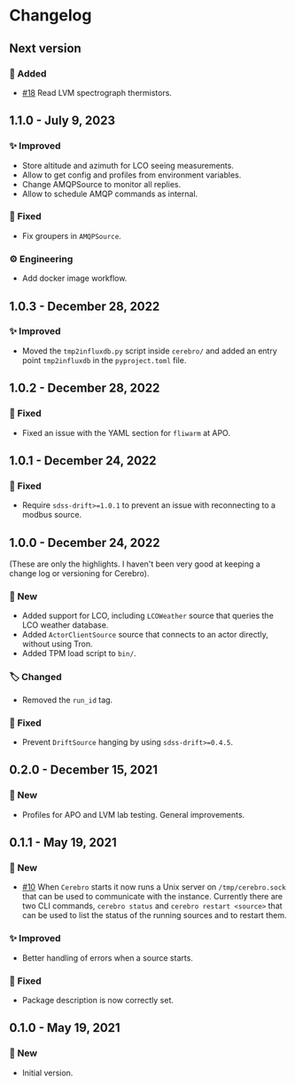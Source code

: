 # Changelog

## Next version

### 🚀 Added

* [#18](https://github.com/sdss/cerebro/pull/18) Read LVM spectrograph thermistors.


## 1.1.0 - July 9, 2023

### ✨ Improved

* Store altitude and azimuth for LCO seeing measurements.
* Allow to get config and profiles from environment variables.
* Change AMQPSource to monitor all replies.
* Allow to schedule AMQP commands as internal.

### 🔧 Fixed

* Fix groupers in `AMQPSource`.

### ⚙️ Engineering

* Add docker image workflow.


## 1.0.3 - December 28, 2022

### ✨ Improved

* Moved the `tmp2influxdb.py` script inside `cerebro/` and added an entry point `tmp2influxdb` in the `pyproject.toml` file.


## 1.0.2 - December 28, 2022

### 🔧 Fixed

* Fixed an issue with the YAML section for `fliwarm` at APO.


## 1.0.1 - December 24, 2022

### 🔧 Fixed

* Require `sdss-drift>=1.0.1` to prevent an issue with reconnecting to a modbus source.


## 1.0.0 - December 24, 2022

(These are only the highlights. I haven't been very good at keeping a change log or versioning for Cerebro).

### 🚀 New

* Added support for LCO, including `LCOWeather` source that queries the LCO weather database.
* Added `ActorClientSource` source that connects to an actor directly, without using Tron.
* Added TPM load script to `bin/`.

### 🏷️ Changed

* Removed the `run_id` tag.

### 🔧 Fixed

* Prevent `DriftSource` hanging by using `sdss-drift>=0.4.5`.


## 0.2.0 - December 15, 2021

### 🚀 New

* Profiles for APO and LVM lab testing. General improvements.


## 0.1.1 - May 19, 2021

### 🚀 New

* [#10](https://github.com/sdss/cerebro/issues/10) When `Cerebro` starts it now runs a Unix server on `/tmp/cerebro.sock` that can be used to communicate with the instance. Currently there are two CLI commands, `cerebro status` and `cerebro restart <source>` that can be used to list the status of the running sources and to restart them.

### ✨ Improved

* Better handling of errors when a source starts.

### 🔧 Fixed

* Package description is now correctly set.


## 0.1.0 - May 19, 2021

### 🚀 New

* Initial version.
